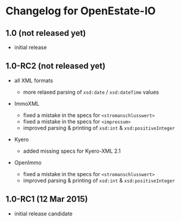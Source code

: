 Changelog for OpenEstate-IO
===========================

1.0 (not released yet)
----------------------

-   initial release


1.0-RC2 (not released yet)
--------------------------

-   all XML formats
    -   more relaxed parsing of `xsd:date` / `xsd:dateTime` values

-   ImmoXML
    -   fixed a mistake in the specs for `<stromanschlusswert>`
    -   fixed a mistake in the specs for `<impressum>`
    -   improved parsing & printing of `xsd:int` & `xsd:positiveInteger`

-   Kyero
    -   added missing specs for Kyero-XML 2.1

-   OpenImmo
    -   fixed a mistake in the specs for `<stromanschlusswert>`
    -   improved parsing & printing of `xsd:int` & `xsd:positiveInteger`


1.0-RC1 (12 Mar 2015)
--------------------

-   initial release candidate
